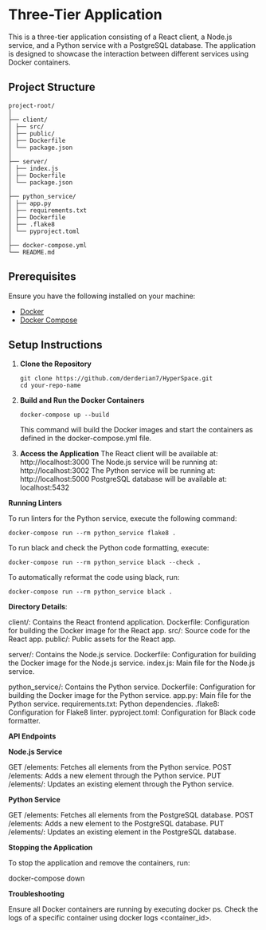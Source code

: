 # Three-Tier Application

This is a three-tier application consisting of a React client, a Node.js service, and a Python service with a PostgreSQL database. The application is designed to showcase the interaction between different services using Docker containers.

## Project Structure
```
project-root/
│
├── client/
│ ├── src/
│ ├── public/
│ ├── Dockerfile
│ └── package.json
│
├── server/
│ ├── index.js
│ ├── Dockerfile
│ └── package.json
│
├── python_service/
│ ├── app.py
│ ├── requirements.txt
│ ├── Dockerfile
│ ├── .flake8
│ └── pyproject.toml
│
├── docker-compose.yml
└── README.md
```
## Prerequisites

Ensure you have the following installed on your machine:

- [Docker](https://www.docker.com/get-started)
- [Docker Compose](https://docs.docker.com/compose/install/)

## Setup Instructions

1. **Clone the Repository**

   ```
   git clone https://github.com/derderian7/HyperSpace.git
   cd your-repo-name
   ```

2. **Build and Run the Docker Containers**
   ```
   docker-compose up --build
   ```
   This command will build the Docker images and start the containers as defined in the docker-compose.yml file.

3. **Access the Application**
   The React client will be available at: http://localhost:3000
   The Node.js service will be running at: http://localhost:3002
   The Python service will be running at: http://localhost:5000
   PostgreSQL database will be available at: localhost:5432

**Running Linters**

To run linters for the Python service, execute the following command:
```
docker-compose run --rm python_service flake8 .
```
To run black and check the Python code formatting, execute:
```
docker-compose run --rm python_service black --check .
```
To automatically reformat the code using black, run:
```
docker-compose run --rm python_service black .
```
**Directory Details**:

client/: Contains the React frontend application.
Dockerfile: Configuration for building the Docker image for the React app.
src/: Source code for the React app.
public/: Public assets for the React app.

server/: Contains the Node.js service.
Dockerfile: Configuration for building the Docker image for the Node.js service.
index.js: Main file for the Node.js service.

python_service/: Contains the Python service.
Dockerfile: Configuration for building the Docker image for the Python service.
app.py: Main file for the Python service.
requirements.txt: Python dependencies.
.flake8: Configuration for Flake8 linter.
pyproject.toml: Configuration for Black code formatter.

**API Endpoints**

**Node.js Service**

GET /elements: Fetches all elements from the Python service.
POST /elements: Adds a new element through the Python service.
PUT /elements/: Updates an existing element through the Python service.

**Python Service**

GET /elements: Fetches all elements from the PostgreSQL database.
POST /elements: Adds a new element to the PostgreSQL database.
PUT /elements/: Updates an existing element in the PostgreSQL database.

**Stopping the Application**

To stop the application and remove the containers, run:

docker-compose down

**Troubleshooting**

Ensure all Docker containers are running by executing docker ps.
Check the logs of a specific container using docker logs <container_id>.
